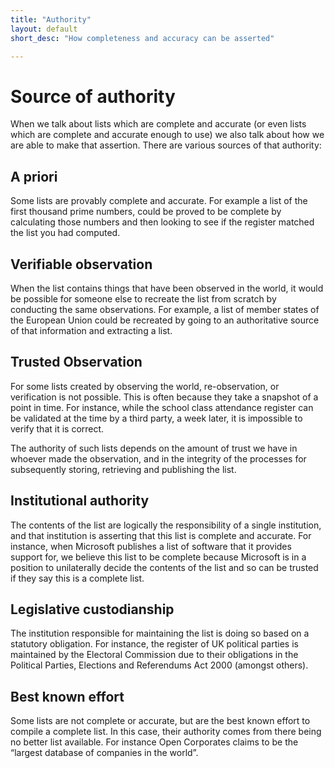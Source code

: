 ```yaml
---
title: "Authority"
layout: default
short_desc: "How completeness and accuracy can be asserted"

---
```


# Source of authority
When we talk about lists which are complete and accurate (or even lists which are complete and accurate enough to use) we also talk about how we are able to make that assertion. There are various sources of that authority:

## A priori
Some lists are provably complete and accurate. For example a list of the first thousand prime numbers, could be proved to be complete by calculating those numbers and then looking to see if the register matched the list you had computed.

## Verifiable observation
When the list contains things that have been observed in the world, it would be possible for someone else to recreate the list from scratch by conducting the same observations. For example, a list of member states of the European Union could be recreated by going to an authoritative source of that information and extracting a list.

## Trusted Observation

For some lists created by observing the world, re-observation, or verification is not possible. This is often because they take a snapshot of a point in time. For instance, while the school class attendance register can be validated at the time by a third party, a week later, it is impossible to verify that it is correct.

The authority of such lists depends on the amount of trust we have in whoever made the observation, and in the integrity of the processes for subsequently storing, retrieving and publishing the list.

## Institutional authority

The contents of the list are logically the responsibility of a single institution, and that institution is asserting that this list is complete and accurate. For instance, when Microsoft publishes a list of software that it provides support for, we believe this list to be complete because Microsoft is in a position to unilaterally decide the contents of the list and so can be trusted if they say this is a complete list.

## Legislative custodianship

The institution responsible for maintaining the list is doing so based on a statutory obligation. For instance, the register of UK political parties is maintained by the Electoral Commission due to their obligations in the Political Parties, Elections and Referendums Act 2000 (amongst others).

## Best known effort

Some lists are not complete or accurate, but are the best known effort to compile a complete list. In this case, their authority comes from there being no better list available. For instance Open Corporates claims to be the “largest database of companies in the world”.
